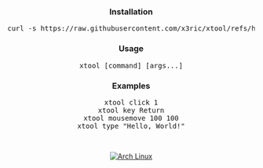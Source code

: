 <div align="center">

### Installation

<pre>
curl -s https://raw.githubusercontent.com/x3ric/xtool/refs/heads/main/install | bash
</pre>

### Usage

<pre>
xtool [command] [args...]
</pre>

### Examples

<pre>
xtool click 1
xtool key Return
xtool mousemove 100 100
xtool type "Hello, World!"
</pre>

<br>
<p align="center">
<a href="https://archlinux.org">
  <img alt="Arch Linux" src="https://img.shields.io/badge/Arch_Linux-1793D1?style=for-the-badge&logo=arch-linux&logoColor=D9E0EE&color=000000&labelColor=97A4E2"/>
</a>
</p>

</div>
